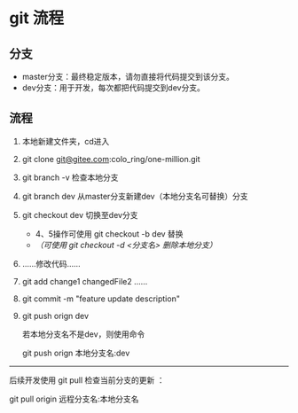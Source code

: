 # git 流程

## 分支

- master分支：最终稳定版本，请勿直接将代码提交到该分支。
- dev分支：用于开发，每次都把代码提交到dev分支。

## 流程

1. 本地新建文件夹，cd进入

2. git clone git@gitee.com:colo_ring/one-million.git

3. git branch -v 检查本地分支

4. git branch dev  从master分支新建dev（本地分支名可替换）分支

5. git checkout dev 切换至dev分支

   - 4、5操作可使用 git checkout -b dev 替换
   - *（可使用 git checkout -d <分支名> 删除本地分支）*

6. ……修改代码……

7. git add change1 changedFile2 ……

8. git commit -m "feature update description"

9. git push orign dev

   若本地分支名不是dev，则使用命令

   git push orign 本地分支名:dev

---

后续开发使用 git pull 检查当前分支的更新 ：

git pull origin 远程分支名:本地分支名

